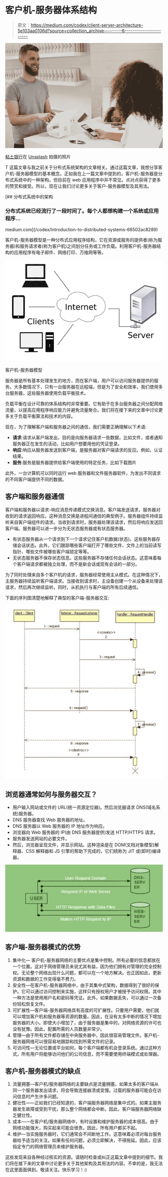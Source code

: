 # 客户机-服务器体系结构

> 原文：<https://medium.com/codex/client-server-architecture-5e103aa0106d?source=collection_archive---------6----------------------->

![](img/2dba81c394d0717daeed44ff6598338e.png)

[粘土银行](https://unsplash.com/@claybanks)在 [Unsplash](https://unsplash.com) 拍摄的照片

T 这篇文章与我之前关于分布式系统架构的文章相关。通过这篇文章，我想分享客户机-服务器模型的基本概念。正如我在上一篇文章中提到的，客户机-服务器是分布式系统中的一种架构，但目前在 web 应用程序中并不常见。点对点获得了更多的赞赏和接受。所以，现在让我们讨论更多关于客户-服务器模型及其用法。

[](/codex/introduction-to-distributed-systems-66502ac8289) [## 分布式系统中的架构

### 分布式系统已经流行了一段时间了。每个人都想构建一个系统或应用程序…

medium.com](/codex/introduction-to-distributed-systems-66502ac8289) 

客户机-服务器模型是一种分布式应用程序结构，它在资源或服务的提供者(称为服务器)和服务请求者(称为客户机)之间划分任务或工作负载。利用客户机-服务器结构的应用程序有电子邮件、网络打印、万维网等等。

![](img/f2dfa05de4010437737792e4076cb690.png)

客户机-服务器模型

服务器是所有基本处理发生的地方，而在客户端，用户可以访问服务器提供的服务。大多数情况下，只有一台服务器在远程端，但是为了安全和效率，我们使用多台服务器，这些服务器使用负载平衡技术。

负载平衡在设计可靠的体系结构时非常重要。它有助于在多台服务器之间分配网络流量，以提高应用程序响应能力并避免流量聚合。我们将在接下来的文章中讨论更多关于负载平衡算法和技术的内容。

现在，为了理解客户端和服务器之间的通信，我们需要正确理解以下术语:

*   **请求**:请求从客户端发出，目的是向服务器请求一些数据，比如文件，或者通知服务器正在发生的活动，比如用户想要用他的凭证登录。
*   **响应**:响应从服务器发送到客户端，是服务器对客户端请求的反应。例如，认证结果。
*   **服务**:服务是服务器提供给客户端使用的特定任务，比如下载图片

此外，一台计算机可以同时运行 web 服务器和文件服务器软件，为发出不同请求的不同客户端提供不同的数据。

## 客户端和服务器通信

客户端和服务器以请求-响应消息传递模式交换消息。客户端发送请求，服务器对收到的请求返回响应。这种消息交换是进程间通信的典型例子。服务器组件持续监听来自客户端组件的请求。当收到请求时，服务器处理该请求，然后将响应发送回客户端。服务器可以进一步分为无状态服务器或有状态服务器。

*   有状态服务器从一个请求到下一个请求记住客户机数据(状态)。这些服务器存储会话状态。此外，它们跟踪哪些客户端打开了哪些文件、文件上的当前读写指针、哪些文件被哪些客户端锁定等等。
*   无状态服务器不保存状态信息。这些服务器不存储任何会话状态。这意味着每个客户端请求都被独立处理，而不是新会话或现有会话的一部分。

为了同时处理来自多个客户机的请求，服务器经常使用主从模式。在这种情况下，主服务器持续监听客户端请求。当接收到请求时，主设备创建一个从设备来处理该请求，然后再次继续监听。同时，从机执行与客户端的所有后续通信。

下面的序列图清楚地解释了典型的客户端-服务器交互:

![](img/cf0f0dfbf6c76d41887bc093e7d97317.png)

## 浏览器通常如何与服务器交互？

*   用户输入网站或文件的 URL(统一资源定位器)。然后浏览器请求 DNS(域名系统)服务器。
*   DNS 服务器查找 Web 服务器的地址。
*   DNS 服务器以 Web 服务器的 IP 地址作为响应。
*   浏览器向 Web 服务器的 IP(由 DNS 服务器提供)发送 HTTP/HTTPS 请求。
*   服务器发送网站的必要文件。
*   然后，浏览器呈现文件，并显示网站。这种渲染是在 DOM(文档对象模型)解释器、CSS 解释器和 JS 引擎的帮助下完成的，它们统称为 JIT 或(即时)编译器。

![](img/50152b76dbdf96109dc701bfff4db90a.png)

## **客户端-服务器模式的优势**

1.  集中化— 客户机-服务器网络的主要优点是集中控制。所有必要的信息都放在一个位置。这对于网络管理员来说尤其有益，因为他们拥有对管理的完全控制权。无论整个网络出现什么问题，都可以在一个地方解决。也正因如此，更新资源和数据的工作变得毫不费力。
2.  安全性—在客户机-服务器网络中，由于其集中式架构，数据得到了很好的保护。它可以通过访问控制来实施，这样只有授权用户才被授予访问权限。其中一种方法是使用用户名和密码等凭证。此外，如果数据丢失，可以通过一次备份轻松恢复文件。
3.  可扩展性—客户端-服务器网络具有高度的可扩展性。只要用户需要，他们就可以增加客户机和服务器等资源的数量。因此，在没有太多中断的情况下增加服务器的大小。即使大小增加了，由于服务器是集中的，对网络资源的许可也没有犹豫。因此，配置所需的人员数量非常少。
4.  管理—由于所有文件都存储在中央服务器中，因此很容易管理文件。客户机-服务器网络可以很容易地跟踪和找到所需文件的记录。
5.  可访问性—无论位置或平台如何，每个客户端都有机会登录系统。通过这种方式，所有用户将能够访问他们的公司信息，而不需要使用终端模式或处理器。

## 客户机-服务器模式的缺点

1.  流量拥塞—客户机/服务器网络的主要缺点是流量拥塞。如果太多的客户端从同一个服务器发出请求，将会导致连接崩溃或变慢。过载的服务器可能会在访问信息时产生许多问题。
2.  健壮性——正如我们已经知道的，客户端服务器网络是集中式的。如果主服务器发生故障或受到干扰，那么整个网络都会中断。因此，客户端服务器网络缺乏健壮性。
3.  成本——在客户机/服务器网络中，有时设置和维护服务器的成本很高。由于网络功能强大，购买起来可能会很贵。因此，所有用户都买不起。
4.  维护—当实施服务器时，它们通常会不间断地工作。这意味着必须对每台服务器给予适当的关注。如果有任何问题，必须立即解决，不得拖延。因此，应该指定专门的网络管理员来维护服务器。

这些发现来自各种经过核实的资源。请随时检查或纠正这篇文章中提到的细节。我们将在接下来的文章中讨论更多关于其他架构及其用法的内容。不幸的是，我无法在这里面面俱到。敬请关注。快乐学习！:)